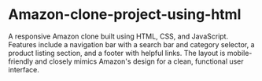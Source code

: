 # Amazon-clone-project-using-html
A responsive Amazon clone built using HTML, CSS, and JavaScript. Features include a navigation bar with a search bar and category selector, a product listing section, and a footer with helpful links. The layout is mobile-friendly and closely mimics Amazon's design for a clean, functional user interface.
